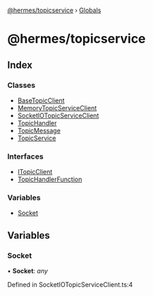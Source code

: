 [@hermes/topicservice](README.md) › [Globals](globals.md)

# @hermes/topicservice

## Index

### Classes

* [BaseTopicClient](classes/basetopicclient.md)
* [MemoryTopicServiceClient](classes/memorytopicserviceclient.md)
* [SocketIOTopicServiceClient](classes/socketiotopicserviceclient.md)
* [TopicHandler](classes/topichandler.md)
* [TopicMessage](classes/topicmessage.md)
* [TopicService](classes/topicservice.md)

### Interfaces

* [ITopicClient](interfaces/itopicclient.md)
* [TopicHandlerFunction](interfaces/topichandlerfunction.md)

### Variables

* [Socket](globals.md#socket)

## Variables

###  Socket

• **Socket**: *any*

Defined in SocketIOTopicServiceClient.ts:4
